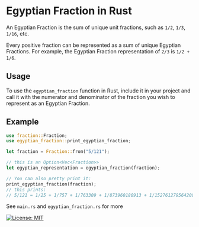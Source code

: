 # Egyptian Fraction in Rust

An Egyptian Fraction is the sum of unique unit fractions, such as `1/2`, `1/3`, `1/16`, etc.

Every positive fraction can be represented as a sum of unique Egyptian Fractions. For example, the Egyptian Fraction representation of `2/3` is `1/2 + 1/6`.

## Usage

To use the `egyptian_fraction` function in Rust, include it in your project and call it with the numerator and denominator of the fraction you wish to represent as an Egyptian Fraction.

## Example

```rust
use fraction::Fraction;
use egyptian_fraction::print_egyptian_fraction;

let fraction = Fraction::from("5/121");

// this is an Option<Vec<Fraction>>
let egyptian_representation = egyptian_fraction(fraction);

// You can also pretty print it:
print_egyptian_fraction(fraction);
// this prints:
// 5/121 = 1/25 + 1/757 + 1/763309 + 1/873960180913 + 1/1527612795642093418846225
```

See `main.rs` and `egyptian_fraction.rs` for more

[![License: MIT](https://img.shields.io/badge/License-MIT-blue.svg)](LICENSE)
